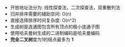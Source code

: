 * 开放地址法分为: 线性探查法，二次探查法，双重散列法
* 归并排序需要的辅助空间: O(n)
* 直接选择排序时间复杂度: O(n^2)
* 生成树是连通图包含所有顶点的极小连通子图
* 使用哈夫曼树生成的二进制编码是哈夫曼编码
* **完全二叉树**度为1的结点最多为 **1**